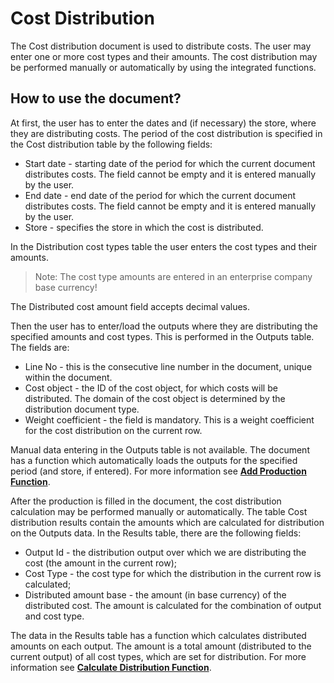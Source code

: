# Cost Distribution
The Cost distribution document is used to distribute costs. The user may enter one or more cost types and their amounts. The cost distribution may be performed manually or automatically by using the integrated functions. 
## How to use the document?
At first, the user has to enter the dates and (if necessary) the store, where they are distributing costs. The period of the cost distribution is specified in the Cost distribution table by the following fields:
- Start date - starting date of the period for which the current document distributes costs. The field cannot be empty and it is entered manually by the user. 
- End date - end date of the period for which the current document distributes costs. The field cannot be empty and it is entered manually by the user.
- Store - specifies the store in which the cost is distributed.

In the Distribution cost types table the user enters the cost types and their amounts.

> Note: The cost type amounts are entered in an enterprise company base currency!
 
 
The Distributed cost amount field accepts decimal values.

Then the user has to enter/load the outputs where they are distributing the specified amounts and cost types. This is performed in the Outputs table. The fields are:
- Line No - this is the consecutive line number in the document, unique within the document.
- Cost object - the ID of the cost object, for which costs will be distributed. The domain of the cost object is determined by the distribution document type.
- Weight coefficient - the field is mandatory. This is a weight coefficient for the cost distribution on the current row.

Manual data entering in the Outputs table is not available. The document has a function which automatically loads the outputs for the specified period (and store, if entered). For more information see **[Add Production Function](https://github.com/ErpNetDocs/tech/blob/master/modules/financials/cost-accounting/add-production-function.md)**.


After the production is filled in the document, the cost distribution calculation may be performed manually or automatically. The table Cost distribution results contain the amounts which are calculated for distribution on the Outputs data. In the Results table, there are the following fields:
- Output Id - the distribution output over which we are distributing the cost (the amount in the current row);
- Cost Type - the cost type for which the distribution in the current row is calculated;
- Distributed amount base - the amount (in base currency) of the distributed cost. The amount is calculated for the combination of output and cost type. 

The data in the Results table has a function which calculates distributed amounts on each output. The amount is a total amount (distributed to the current output) of all cost types, which are set for distribution. For more information see **[Calculate Distribution Function](https://github.com/ErpNetDocs/tech/blob/master/modules/financials/cost-accounting/calculate-distribution-function.md)**.
